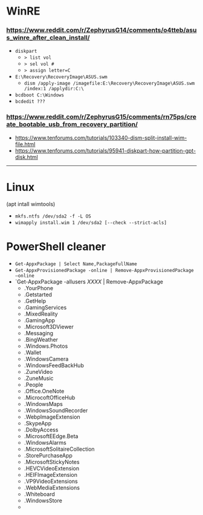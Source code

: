 # WinRE

### https://www.reddit.com/r/ZephyrusG14/comments/o4tteb/asus_winre_after_clean_install/
- `diskpart`
  - `> list vol`
  - `> sel vol #`
  - `> assign letter=C`
- `E:\Recovery\RecoveryImage\ASUS.swm`
  - `dism /apply-image /imagefile:E:\Recovery\RecoveryImage\ASUS.swm /index:1 /applydir:C:\`
- `bcdboot C:\Windows`
- `bcdedit ???`

### https://www.reddit.com/r/ZephyrusG15/comments/rn75ps/create_bootable_usb_from_recovery_partition/
- https://www.tenforums.com/tutorials/103340-dism-split-install-wim-file.html
- https://www.tenforums.com/tutorials/95941-diskpart-how-partition-gpt-disk.html

---

# Linux
(apt intall wimtools)
- `mkfs.ntfs /dev/sda2 -f -L OS`
- `wimapply install.wim 1 /dev/sda2 [--check --strict-acls]`

# PowerShell cleaner
- `Get-AppxPackage | Select Name,PackageFullName`
- `Get-AppxProvisionedPackage -online | Remove-AppxProvisionedPackage –online`
- `Get-AppxPackage -allusers *XXXX* | Remove-AppxPackage
  - .YourPhone
  - .Getstarted
  - .GetHelp
  - .GamingServices
  - .MixedReality
  - .GamingApp
  - .Microsoft3DViewer
  - .Messaging
  - .BingWeather
  - .Windows.Photos
  - .Wallet
  - .WindowsCamera
  - .WindowsFeedBackHub
  - .ZuneVideo
  - .ZuneMusic
  - .People
  - .Office.OneNote
  - .MicrocoftOfficeHub
  - .WindowsMaps
  - .WindowsSoundRecorder
  - .WebpImageExtension
  - .SkypeApp
  - .DolbyAccess
  - .MicrosoftEEdge.Beta
  - .WindowsAlarms
  - .MicrosoftSolitaireCollection
  - .StorePurchaseApp
  - .MicrosoftStickyNotes
  - .HEVCVideoExtension
  - .HEIFImageExtension
  - .VP9VideoExtensions
  - .WebMediaExtensions
  - .Whiteboard
  - .WindowsStore
  - 
